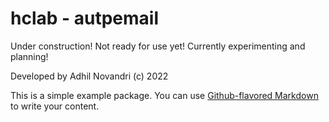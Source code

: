# hclab - autpemail

Under construction! Not ready for use yet! Currently experimenting and planning!

Developed by Adhil Novandri (c) 2022

This is a simple example package. You can use
[Github-flavored Markdown](https://guides.github.com/features/mastering-markdown/)
to write your content.